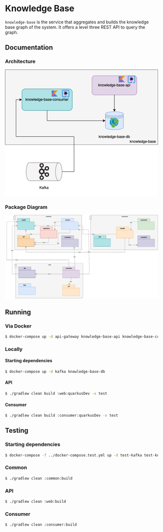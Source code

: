 # Knowledge Base

`knowledge-base` is the service that aggregates and builds the knowledge base graph of the system. It offers a level three REST API
to query the graph.

## Documentation

### Architecture

![architecture](docs/knowledge-base-architecture.png)

### Package Diagram

![package-diagram](docs/knowledge-base-package-diagram.png)

## Running

### Via Docker

```bash
$ docker-compose up -d api-gateway knowledge-base-api knowledge-base-consumer kafka knowledge-base-db
```

### Locally

#### Starting dependencies
```bash
$ docker-compose up -d kafka knowledge-base-db
```

#### API

```bash
$ ./gradlew clean build :web:quarkusDev -x test
```

#### Consumer

```bash
$ ./gradlew clean build :consumer:quarkusDev -x test
```

## Testing

### Starting dependencies
```bash
$ docker-compose -f ../docker-compose.test.yml up -d test-kafka test-knowledge-base-db
```

### Common
```bash
$ ./gradlew clean :common:build
```

### API
```bash
$ ./gradlew clean :web:build
```

### Consumer
```bash
$ ./gradlew clean :consumer:build
```
